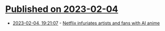 # [Published on 2023-02-04](index.md)

* [2023-02-04, 19:21:07](https://news.ycombinator.com/item?id=34657234) - [Netflix infuriates artists and fans with AI anime](https://www.creativebloq.com/news/ai-anime-labour-shortage)
